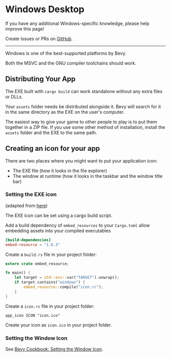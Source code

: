# Windows Desktop

If you have any additional Windows-specific knowledge,
please help improve this page!

Create Issues or PRs on
[GitHub](https://github.com/bevy-cheatbook/bevy-cheatbook).

---

Windows is one of the best-supported platforms by Bevy.

Both the MSVC and the GNU compiler toolchains should work.

## Distributing Your App

The EXE built with `cargo build` can work standalone without any extra files or DLLs.

Your `assets` folder needs be distributed alongside it. Bevy will search for it in
the same directory as the EXE on the user's computer.

The easiest way to give your game to other people to play is to put them
together in a ZIP file. If you use some other method of installation,
install the `assets` folder and the EXE to the same path.

## Creating an icon for your app

There are two places where you might want to put your application icon:
 - The EXE file (how it looks in the file explorer)
 - The window at runtime (how it looks in the taskbar and the window title bar)

### Setting the EXE icon

(adapted from [here](https://github.com/NiklasEi/bevy_game_template))

The EXE icon can be set using a cargo build script.

Add a build dependency of `embed_resources` to your `Cargo.toml` allow embedding assets into your compiled executables
```toml
[build-dependencies]
embed-resource = "1.6.3"
```

Create a `build.rs` file in your project folder:

```rust
extern crate embed_resource;

fn main() {
    let target = std::env::var("TARGET").unwrap();
    if target.contains("windows") {
        embed_resource::compile("icon.rc");
    }
}
```

Create a `icon.rc` file in your project folder:

```
app_icon ICON "icon.ico"
```

Create your icon as `icon.ico` in your project folder.

### Setting the Window Icon

See [Bevy Cookbook: Setting the Window Icon](../cookbook/window-icon.md).


